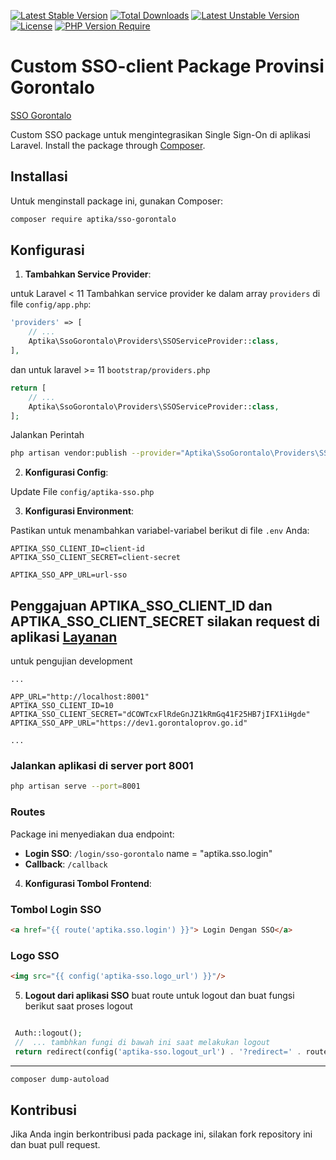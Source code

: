 [![Latest Stable Version](http://poser.pugx.org/aptika/sso-gorontalo/v)](https://packagist.org/packages/aptika/sso-gorontalo) [![Total Downloads](http://poser.pugx.org/aptika/sso-gorontalo/downloads)](https://packagist.org/packages/aptika/sso-gorontalo) [![Latest Unstable Version](http://poser.pugx.org/aptika/sso-gorontalo/v/unstable)](https://packagist.org/packages/aptika/sso-gorontalo) [![License](http://poser.pugx.org/aptika/sso-gorontalo/license)](https://packagist.org/packages/aptika/sso-gorontalo) [![PHP Version Require](http://poser.pugx.org/aptika/sso-gorontalo/require/php)](https://packagist.org/packages/aptika/sso-gorontalo)

# Custom SSO-client Package Provinsi Gorontalo

[SSO Gorontalo](https://sso.gorontaloprov.go.id)

Custom SSO package untuk mengintegrasikan Single Sign-On di aplikasi Laravel.
Install the package through [Composer](http://getcomposer.org/).

## Installasi

Untuk menginstall package ini, gunakan Composer:

```sh
composer require aptika/sso-gorontalo
```

## Konfigurasi

1. **Tambahkan Service Provider**:

untuk Laravel < 11
Tambahkan service provider ke dalam array `providers` di file `config/app.php`:

```php
'providers' => [
    // ...
    Aptika\SsoGorontalo\Providers\SSOServiceProvider::class,
],
```

dan untuk laravel >= 11
`bootstrap/providers.php`

```php
return [
    // ...
    Aptika\SsoGorontalo\Providers\SSOServiceProvider::class,
];

```

Jalankan Perintah

```bash
php artisan vendor:publish --provider="Aptika\SsoGorontalo\Providers\SSOServiceProvider" --tag=config
```

2. **Konfigurasi Config**:

Update File `config/aptika-sso.php`

3. **Konfigurasi Environment**:

Pastikan untuk menambahkan variabel-variabel berikut di file `.env` Anda:

```env
APTIKA_SSO_CLIENT_ID=client-id
APTIKA_SSO_CLIENT_SECRET=client-secret
```

```env
APTIKA_SSO_APP_URL=url-sso
```


## Penggajuan APTIKA_SSO_CLIENT_ID dan APTIKA_SSO_CLIENT_SECRET silakan request di aplikasi [Layanan](https://layanan.gorontaloprov.go.id/) 
untuk pengujian development

```env
...

APP_URL="http://localhost:8001"
APTIKA_SSO_CLIENT_ID=10
APTIKA_SSO_CLIENT_SECRET="dCOWTcxFlRdeGnJZ1kRmGq41F25HB7jIFX1iHgde"
APTIKA_SSO_APP_URL="https://dev1.gorontaloprov.go.id"

...

```
### Jalankan aplikasi di server port 8001
```bash
php artisan serve --port=8001
```

### Routes

Package ini menyediakan dua endpoint:

-   **Login SSO**: `/login/sso-gorontalo` name = "aptika.sso.login"
-   **Callback**: `/callback`

4. **Konfigurasi Tombol Frontend**:

### Tombol Login SSO

```html
<a href="{{ route('aptika.sso.login') }}"> Login Dengan SSO</a>
```

### Logo SSO

```html
<img src="{{ config('aptika-sso.logo_url') }}"/>
```

5. **Logout dari aplikasi SSO**
   buat route untuk logout dan buat fungsi berikut saat proses logout

```php

 Auth::logout();
 //  ... tambhkan fungi di bawah ini saat melakukan logout
 return redirect(config('aptika-sso.logout_url') . '?redirect=' . route(config('aptika-sso.route-login')));
```
---

```bash
composer dump-autoload
```

## Kontribusi

Jika Anda ingin berkontribusi pada package ini, silakan fork repository ini dan buat pull request.
